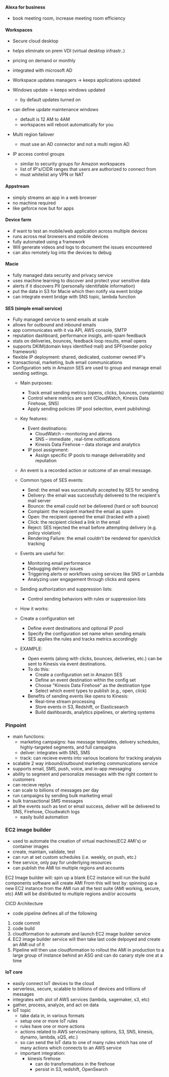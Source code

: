 #### Alexa for business
* book meeting room, increase meeting room efficiency


#### Workspaces
* Secure cloud desktop
* helps eliminate on prem VDI (virtual desktop infrastr..)
* pricing on demand or monthly
* integrated with microsoft AD
* Workspace updates managers -> keeps applications updated
* Windows update -> keeps windows updated
    * by default updates turned on
* can define update maintenance windows 
    * default is 12 AM to 4AM
    * workspaces will reboot automatically for you

* Multi region failover
    * must use an AD connector and not a multi region AD

* IP access control groups
    * similar to security groups for Amazon workspaces
    * list of IP's/CIDR ranges that users are authorized to connect from
    * must whitelist any VPN or NAT

#### Appstream
* simply streams an app in a web browser
* no machine required
* like geforce now but for apps

#### Device farm
* if want to test an mobile/web application across multiple devices
* runs across real browsers and mobile devices
* fully automated using a framework
* Will generate videos and logs to document the issues encountered
* can also remotely log into the devices to debug


#### Macie
* fully managed data security and privacy service
* uses machine learning to discover and protect your sensitive data
* alerts if it discovers PII (personally idenitifable information)
* put the data in S3 for Macie which then notify via event bridge
* can integrate event bridge with SNS topic, lambda function

#### SES (simple email service)
* Fully managed service to send emails at scale
* allows for outbound and inbound emails
* app communicates with it via API, AWS console, SMTP
* reputation dashboard, performance insigts, anti-spam feedback
* stats on deliveries, bounces, feedback loop results, email opens
* supports DKIM(domain keys identified mail) and SPF(sender policy framework)
* flexible IP deployment: shared, dedicated, customer owned IP's
* transactional, marketing, bulk email communications 
* Configuration sets in Amazon SES are used to group and manage email sending settings.
    * Main purposes:
        * Track email sending metrics (opens, clicks, bounces, complaints)
        * Control where metrics are sent (CloudWatch, Kinesis Data Firehose, SNS)
        * Apply sending policies (IP pool selection, event publishing)
    * Key features:
        * Event destinations:
            * CloudWatch – monitoring and alarms
            * SNS – immediate , real-time notifications
            * Kinesis Data Firehose – data storage and analytics
        * IP pool assignment:
            * Assign specific IP pools to manage deliverability and reputation

    * An event is a recorded action or outcome of an email message.
    * Common types of SES events:
        * Send: the email was successfully accepted by SES for sending
        * Delivery: the email was successfully delivered to the recipient's mail server
        * Bounce: the email could not be delivered (hard or soft bounce)
        * Complaint: the recipient marked the email as spam
        * Open: the recipient opened the email (tracked with a pixel)
        * Click: the recipient clicked a link in the email
        * Reject: SES rejected the email before attempting delivery (e.g. policy violation)
        * Rendering Failure: the email couldn’t be rendered for open/click tracking
    * Events are useful for:
        * Monitoring email performance
        * Debugging delivery issues
        * Triggering alerts or workflows using services like SNS or Lambda
        * Analyzing user engagement through clicks and opens
 
    * Sending authorization and suppression lists:
        * Control sending behaviors with rules or suppression lists
    * How it works:
    * Create a configuration set
        * Define event destinations and optional IP pool
        * Specify the configuration set name when sending emails
        * SES applies the rules and tracks metrics accordingly
    * EXAMPLE:
        * Open events (along with clicks, bounces, deliveries, etc.) can be sent to Kinesis via event destinations.
        * To do this:
            * Create a configuration set in Amazon SES
            * Define an event destination within the config set
            * Choose "Kinesis Data Firehose" as the destination type
            * Select which event types to publish (e.g., open, click)
        * Benefits of sending events like opens to Kinesis:
            * Real-time stream processing
            * Store events in S3, Redshift, or Elasticsearch
            * Build dashboards, analytics pipelines, or alerting systems


### Pinpoint
* main functions:
    * marketing campaigns: has message templates, delivery schedules, highly-targeted segments, and full campaigns
    * deliver: integrates with SNS, SMS
    * track: can recieve events into various locations for tracking analysis 
* scalable 2 way inbound/outbound marketing communications service
* supports email, SMS, push, voice, and in-app messaging
* ability to segment and personalize messages with the right content to customers
* can recieve replys
* can scale to billions of messages per day
* run campaigns by sending bulk marketing email
* bulk transactional SMS messages
* all the events such as text or email success, deliver will be delivered to SNS, Firehose, Cloudwatch logs
    * easily build automation 


### EC2 image builder
* used to automate the creation of virtual machines(EC2 AMI's) or container images
* create, maintain, validate, test 
* can run at set custom schedules (i.e. weekly, on push, etc.)
* free service, only pay for underliying resources
* can publish the AMI toi multiple regions and accounts


EC2 Image builder will:
spin up a blank EC2 instance
will run the build components software
will create AMI From this
will test by:
     spinning up a new EC2 instance from the AMI 
     run all the test suite (AMI working, secure, etc)
AMI will be distributed to multiple regions and/or accounts




CICD Architecture
* code pipeline defines all of the following
1. code commit
2. code build
3. cloudformation to automate and launch EC2 image builder service 
4. EC2 image builder service will then take last code delpoyed and create an AMI out of it
5. Pipeline will then use cloudformation to rollout the AMI in production to a large group of instance behind an ASG and can do canary style one at a time



#### IoT core
* easily connect IoT devices to the cloud 
* serverless, secure, scalable to billions of devices and trillions of messages
* integrates with alot of AWS services (lambda, sagemaker, s3, etc)
* gather, process, analyze, and act on data 
* IoT topic
    * take data in, in various formats
    * setup one or more IoT rules
    * rules have one or more actions
    * actions related to AWS services(many options, S3, SNS, kinesis, dynamo, lambda, sQS, etc.)
    * so can send the IoT data to one of many rules which has one of many actions which connects to an AWS service
    * important integration:
        * kinesis firehose
            * can do transformations in the firehose
            * persist in S3, redshift, OpenSearch